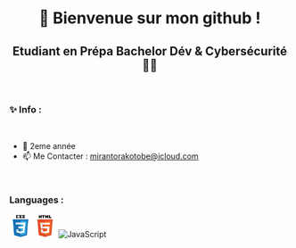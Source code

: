 <h1 align="center">👋 Bienvenue sur mon github !</h1>
<h2 align="center">Etudiant en Prépa Bachelor Dév & Cybersécurité 👨‍💻</h2>


<br>

<h3 align="left">✨ Info :</h3>

<br>

- 🌱 2eme année 
- 📫 Me Contacter : mirantorakotobe@icloud.com


<br>

<h3 align="left">Languages :</h3>
     <p align="left">
      <img src="https://raw.githubusercontent.com/devicons/devicon/master/icons/css3/css3-original-wordmark.svg" alt="css3"
      width="40" height="40" /> 
      <img src="https://raw.githubusercontent.com/devicons/devicon/master/icons/html5/html5-original-wordmark.svg"
      alt="html5" width="40" height="40" /> </a>  
      <img src="https://upload.wikimedia.org/wikipedia/commons/thumb/6/6a/JavaScript-logo.png/768px-JavaScript-logo.png" alt="JavaScript"
      width="40" height="40" /> </a> </p>

<br>



